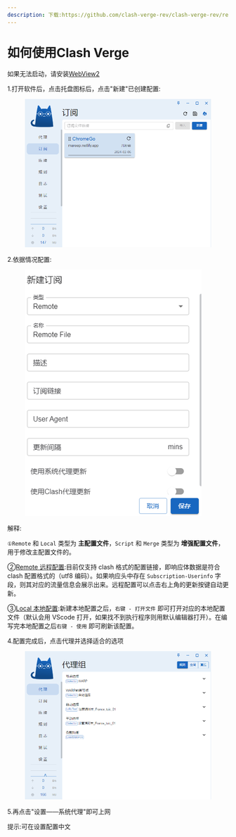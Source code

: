 ```yaml
---
description: 下载:https://github.com/clash-verge-rev/clash-verge-rev/releases
---
```


# 如何使用Clash Verge

如果无法启动，请安装[WebView2](https://go.microsoft.com/fwlink/p/?LinkId=2124703)

1.打开软件后，点击托盘图标后，点击"新建"已创建配置:

<figure><img src="../.gitbook/assets/image (5).png" alt=""><figcaption></figcaption></figure>

2.依据情况配置:

<figure><img src="../.gitbook/assets/image (6).png" alt=""><figcaption></figcaption></figure>

解释:

`①Remote` 和 `Local` 类型为 **主配置文件**，`Script` 和 `Merge` 类型为 **增强配置文件**，用于修改主配置文件的。

②[Remote 远程配置](https://clash-verge-rev.github.io/guide.html#remote-%E8%BF%9C%E7%A8%8B%E9%85%8D%E7%BD%AE):目前仅支持 clash 格式的配置链接，即响应体数据是符合 clash 配置格式的（utf8 编码）。如果响应头中存在 `Subscription-Userinfo` 字段，则其对应的流量信息会展示出来。远程配置可以点击右上角的更新按键自动更新。

③[Local 本地配置](https://clash-verge-rev.github.io/guide.html#local-%E6%9C%AC%E5%9C%B0%E9%85%8D%E7%BD%AE):新建本地配置之后，`右键 - 打开文件` 即可打开对应的本地配置文件（默认会用 VScode 打开，如果找不到执行程序则用默认编辑器打开）。在编写完本地配置之后`右键 - 使用` 即可刷新该配置。

4.配置完成后，点击代理并选择适合的选项

<figure><img src="../.gitbook/assets/image (7).png" alt=""><figcaption></figcaption></figure>

5.再点击"设置——系统代理"即可上网

提示:可在设置配置中文
